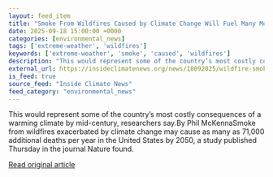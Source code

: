 ```yaml
---
layout: feed_item
title: "Smoke From Wildfires Caused by Climate Change Will Fuel Many More Premature Deaths in the U.S., a New Study Warns"
date: 2025-09-18 15:00:00 +0000
categories: [environmental_news]
tags: ['extreme-weather', 'wildfires']
keywords: ['extreme-weather', 'smoke', 'caused', 'wildfires']
description: "This would represent some of the country’s most costly consequences of a warming climate by mid-century, researchers say"
external_url: https://insideclimatenews.org/news/18092025/wildfire-smoke-premature-deaths/
is_feed: true
source_feed: "Inside Climate News"
feed_category: "environmental_news"
---
```


This would represent some of the country’s most costly consequences of a warming climate by mid-century, researchers say.By Phil McKennaSmoke from wildfires exacerbated by climate change may cause as many as 71,000 additional deaths per year in the United States by 2050, a study published Thursday in the journal Nature found.

[Read original article](https://insideclimatenews.org/news/18092025/wildfire-smoke-premature-deaths/)
